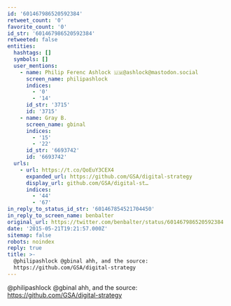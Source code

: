 ```yaml
---
id: '601467986520592384'
retweet_count: '0'
favorite_count: '0'
id_str: '601467986520592384'
retweeted: false
entities:
  hashtags: []
  symbols: []
  user_mentions:
    - name: Philip Ferenc Ashlock 🇺🇲@ashlock@mastodon.social
      screen_name: philipashlock
      indices:
        - '0'
        - '14'
      id_str: '3715'
      id: '3715'
    - name: Gray B.
      screen_name: gbinal
      indices:
        - '15'
        - '22'
      id_str: '6693742'
      id: '6693742'
  urls:
    - url: https://t.co/QoEuY3CEX4
      expanded_url: https://github.com/GSA/digital-strategy
      display_url: github.com/GSA/digital-st…
      indices:
        - '44'
        - '67'
in_reply_to_status_id_str: '601467854521704450'
in_reply_to_screen_name: benbalter
original_url: https://twitter.com/benbalter/status/601467986520592384
date: '2015-05-21T19:21:57.000Z'
sitemap: false
robots: noindex
reply: true
title: >-
  @philipashlock @gbinal ahh, and the source:
  https://github.com/GSA/digital-strategy
---
```


@philipashlock @gbinal ahh, and the source: https://github.com/GSA/digital-strategy
